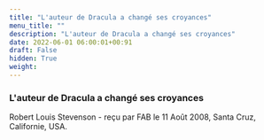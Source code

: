```yaml
---
title: "L'auteur de Dracula a changé ses croyances"
menu_title: ""
description: "L'auteur de Dracula a changé ses croyances"
date: 2022-06-01 06:00:01+00:91
draft: False
hidden: True
weight:
---
```

### L'auteur de Dracula a changé ses croyances

Robert Louis Stevenson - reçu par FAB le 11 Août 2008, Santa Cruz, Californie, USA.



